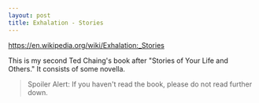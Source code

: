 ```yaml
---
layout: post
title: Exhalation - Stories
---
```


https://en.wikipedia.org/wiki/Exhalation:_Stories

This is my second Ted Chaing's book after "Stories of Your Life and Others." It consists of some novella. 

> Spoiler Alert: If you haven't read the book, please do not read further down.